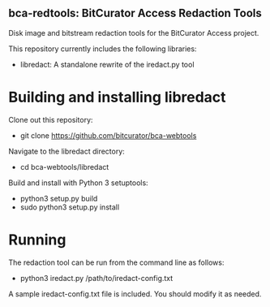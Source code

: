 bca-redtools: BitCurator Access Redaction Tools
-----------------------------------------------

Disk image and bitstream redaction tools for the BitCurator Access project.

This repository currently includes the following libraries:

 * libredact: A standalone rewrite of the iredact.py tool

# Building and installing libredact

Clone out this repository:

 * git clone https://github.com/bitcurator/bca-webtools

Navigate to the libredact directory:

 * cd bca-webtools/libredact

Build and install with Python 3 setuptools:

 * python3 setup.py build
 * sudo python3 setup.py install

# Running

The redaction tool can be run from the command line as follows:

 * python3 iredact.py /path/to/iredact-config.txt

A sample iredact-config.txt file is included. You should modify it as needed.

